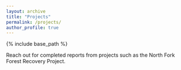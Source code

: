 ```yaml
---
layout: archive
title: "Projects"
permalink: /projects/
author_profile: true
---
```


{% include base_path %}

Reach out for completed reports from projects such as the North Fork Forest Recovery Project.
